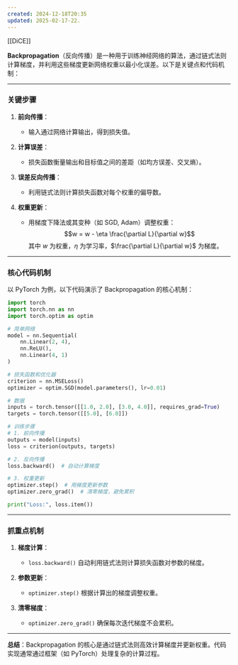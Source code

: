```yaml
---
created: 2024-12-18T20:35
updated: 2025-02-17-22.
---
```

[[DiCE]]

**Backpropagation**（反向传播）是一种用于训练神经网络的算法，通过链式法则计算梯度，并利用这些梯度更新网络权重以最小化误差。以下是关键点和代码机制：

---

### **关键步骤**
1. **前向传播**：
   - 输入通过网络计算输出，得到损失值。

2. **计算误差**：
   - 损失函数衡量输出和目标值之间的差距（如均方误差、交叉熵）。

3. **误差反向传播**：
   - 利用链式法则计算损失函数对每个权重的偏导数。

4. **权重更新**：
   - 用梯度下降法或其变种（如 SGD, Adam）调整权重：
     $$w = w - \eta \frac{\partial L}{\partial w}$$
     其中 $w$ 为权重，$\eta$ 为学习率，$\frac{\partial L}{\partial w}$ 为梯度。

---

### **核心代码机制**
以 PyTorch 为例，以下代码演示了 Backpropagation 的核心机制：

```python
import torch
import torch.nn as nn
import torch.optim as optim

# 简单网络
model = nn.Sequential(
    nn.Linear(2, 4),
    nn.ReLU(),
    nn.Linear(4, 1)
)

# 损失函数和优化器
criterion = nn.MSELoss()
optimizer = optim.SGD(model.parameters(), lr=0.01)

# 数据
inputs = torch.tensor([[1.0, 2.0], [3.0, 4.0]], requires_grad=True)
targets = torch.tensor([[5.0], [6.0]])

# 训练步骤
# 1. 前向传播
outputs = model(inputs)
loss = criterion(outputs, targets)

# 2. 反向传播
loss.backward()  # 自动计算梯度

# 3. 权重更新
optimizer.step()  # 用梯度更新参数
optimizer.zero_grad()  # 清零梯度，避免累积

print("Loss:", loss.item())
```

---

### **抓重点机制**
1. **梯度计算**：
   - `loss.backward()` 自动利用链式法则计算损失函数对参数的梯度。

2. **参数更新**：
   - `optimizer.step()` 根据计算出的梯度调整权重。

3. **清零梯度**：
   - `optimizer.zero_grad()` 确保每次迭代梯度不会累积。

---

**总结**：Backpropagation 的核心是通过链式法则高效计算梯度并更新权重。代码实现通常通过框架（如 PyTorch）处理复杂的计算过程。